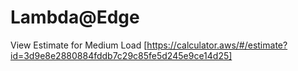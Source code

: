 # Lambda@Edge

View Estimate for Medium Load [https://calculator.aws/#/estimate?id=3d9e8e2880884fddb7c29c85fe5d245e9ce14d25]